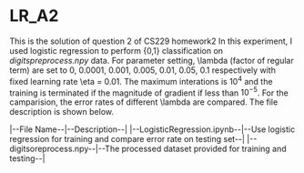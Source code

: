 # LR_A2
This is the solution of question 2 of CS229 homework2
In this experiment, I used logistic regression to perform {0,1} classification on *digitspreprocess.npy* data. 
For parameter setting, \lambda (factor of regular term) are set to 0, 0.0001, 0.001, 0.005, 0.01, 0.05, 0.1 respectively with fixed learning rate \eta = 0.01. The maximum interations is $10^4$ and the training is terminated if the magnitude of gradient if less than ${10^{-5}}$.
For the camparision, the error rates of different \lambda are compared.
The file description is shown below.

|--File Name--|--Description--|
|--LogisticRegression.ipynb--|--Use logistic regression for training and compare error rate on testing set--|
|--digitsoreprocess.npy--|--The processed dataset provided for training and testing--|

